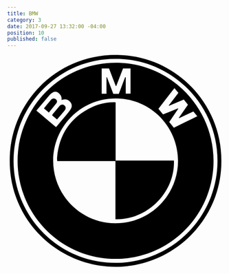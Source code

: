 ```yaml
---
title: BMW
category: 3
date: 2017-09-27 13:32:00 -04:00
position: 10
published: false
---
```


<svg version="1.1"  xmlns="http://www.w3.org/2000/svg" xmlns:xlink="http://www.w3.org/1999/xlink" x="0px" y="0px"
	 viewBox="0 0 263 257" style="enable-background:new 0 0 263 257;" xml:space="preserve">
<g id="SY2SnC_1_">
<g>
<path d="M260,128.4c0.5,70.3-57.2,128.7-129,128.6C63.3,256.9,0.7,201.8,3.1,123.9C5.2,54.7,62.6-2.2,136,0.1
			C205.6,2.2,260.3,59.8,260,128.4z M131.5,4.8C64.1,4.3,7.4,59.9,7.7,129.2c0.4,66.9,54.6,123,123.7,123
			c68.3,0,123.8-55.5,123.9-123.7C255.5,59.4,198.6,4.2,131.5,4.8z"/>
<path d="M131.6,9.5c65.5-0.1,118.6,53.2,118.9,118.6c0.3,64.6-51.9,119.1-118.6,119.3c-66.4,0.2-118.6-53.6-119.3-117.6
			C11.9,64.4,64.6,9.6,131.6,9.5z M207.4,128.6c-0.2-42.1-33.5-75.1-74.3-75.8C89.3,51.9,56,87.3,55.8,128
			c-0.2,41.3,33,75.9,75.1,76.2C172.6,204.6,207.1,171.2,207.4,128.6z M207.3,64.9c0.1,0.1,0.2,0.3,0.3,0.4
			c-3.6,5.3-7.2,10.7-10.9,16.1c2,2.4,3.8,4.6,5.6,6.9c9.7-4.7,19-9.2,28.5-13.9c-1.7-2.1-3.2-3.9-4.8-5.8
			c-5.9,2.8-11.6,5.4-17.2,8.1c-0.1-0.2-0.3-0.3-0.4-0.5c3.7-5.2,7.3-10.4,11-15.8c-1.7-2.1-3.3-4.1-5-6.2c-6,2.5-12,5-17.9,7.5
			c-0.1-0.2-0.2-0.3-0.3-0.5c3.8-5,7.6-10,11.6-15.2c-1.6-1.9-3.1-3.7-4.8-5.7c-6.6,8.5-13,16.7-19.4,25c2,2.4,3.8,4.6,5.6,6.9
			C195.5,69.7,201.4,67.3,207.3,64.9z M59.2,87.6c0.7-0.8,1.2-1.3,1.7-1.9c3.8-4.5,7.5-8.9,11.3-13.4c1.7-2.1,3.4-4.1,4.8-6.4
			c1.8-2.9,1.9-5.8-0.3-8.6c-2.2-2.8-5.1-4-8.6-3.1c-0.6,0.2-1.3,0.3-2.2,0.5c0.6-3.4-0.8-5.9-3-8c-2.4-2.3-5.2-2.7-8-0.9
			c-1.4,0.9-2.7,2-3.8,3.2c-3.6,4.1-7,8.3-10.5,12.4c-1.7,2-3.4,4-5.2,6.2C43.5,74.3,51.3,80.9,59.2,87.6z M114.7,16.5
			c0,10.3,0,20.5,0,30.6c2,0,3.8,0,5.8,0c0-6.8,0-13.3,0-19.9c0.2,0,0.4-0.1,0.6-0.1c2.6,6.7,5.1,13.4,7.7,20.1c2.3,0,4.5,0,6.7,0
			c2.6-6.8,5.1-13.5,7.7-20.2c0.2,0,0.5,0.1,0.7,0.1c0,6.6,0,13.2,0,19.9c2.1,0,3.9,0,5.8,0c0-10.3,0-20.4,0-30.6c-3.1,0-6,0-9.1,0
			c-2.8,7.1-5.5,14.2-8.2,21.3c-0.2,0-0.4,0-0.6,0c-2.7-7.1-5.5-14.2-8.2-21.3C120.6,16.5,117.8,16.5,114.7,16.5z"/>
<path d="M131.4,128.7c-23.6,0-47,0-70.7,0c-0.1-1.4-0.3-2.6-0.2-3.8c2.4-28.9,16.6-49.6,42.9-61.8c8-3.7,16.6-5.5,25.5-5.7
			c0.8,0,1.6,0.1,2.7,0.1c0,23.5,0,46.8,0,70.6c23.8,0,47.3,0,70.8,0c1.4,38.4-32.2,72.3-71,71.2c0-11.7,0-23.5,0-35.2
			C131.4,152.5,131.4,140.8,131.4,128.7z"/>
<path d="M60.5,78.3c-2.1-1.8-4-3.4-6-5c0.3-0.5,0.4-1,0.7-1.4c2.8-3.3,5.5-6.7,8.3-9.9c1.7-2,4.2-2.2,6-0.7c1.8,1.6,2,3.8,0.3,6
			C66.8,70.9,63.7,74.5,60.5,78.3z"/>
<path d="M50.5,69.9c-2.2-1.8-3.9-3.3-5.9-5c1-1.2,1.8-2.3,2.7-3.4c2-2.4,3.9-4.8,5.9-7.1c1.6-1.9,3.9-2.1,5.8-0.6
			c1.5,1.2,2,3.1,0.8,4.6C56.8,62.3,53.7,66,50.5,69.9z"/>
</g>
</g>
</svg>
